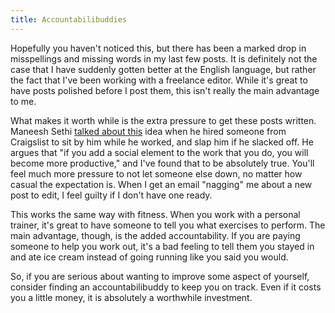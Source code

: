 ```yaml
---
title: Accountabilibuddies
---
```



Hopefully you haven't noticed this, but there has been a marked drop in misspellings and missing words in my last few posts. It is definitely not the case that I have suddenly gotten better at the English language, but rather the fact that I've been working with a freelance editor. While it's great to have posts polished before I post them, this isn't really the main advantage to me.

What makes it worth while is the extra pressure to get these posts written. Maneesh Sethi [talked about this](http://hackthesystem.com/blog/why-i-hired-a-girl-on-craigslist-to-slap-me-in-the-face-and-why-it-quadrupled-my-productivity/) idea when he hired someone from Craigslist to sit by him while he worked, and slap him if he slacked off. He argues that "if you add a social element to the work that you do, you will become more productive," and I've found that to be absolutely true. You'll feel much more pressure to not let someone else down, no matter how casual the expectation is. When I get an email "nagging" me about a new post to edit, I feel guilty if I don't have one ready.

This works the same way with fitness. When you work with a personal trainer, it's great to have someone to tell you what exercises to perform. The main advantage, though, is the added accountability. If you are paying someone to help you work out, it's a bad feeling to tell them you stayed in and ate ice cream instead of going running like you said you would.

So, if you are serious about wanting to improve some aspect of yourself, consider finding an accountabilibuddy to keep you on track. Even if it costs you a little money, it is absolutely a worthwhile investment.